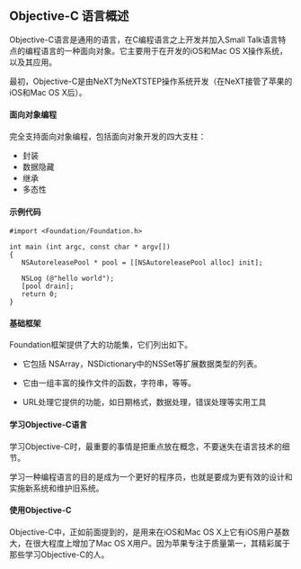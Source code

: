 ## Objective-C 语言概述
Objective-C语言是通用的语言，在C编程语言之上开发并加入Small Talk语言特点的编程语言的一种面向对象。它主要用于在开发的iOS和Mac OS X操作系统，以及其应用。

最初，Objective-C是由NeXT为NeXTSTEP操作系统开发（在NeXT接管了苹果的iOS和Mac OS X后）。

#### 面向对象编程
完全支持面向对象编程，包括面向对象开发的四大支柱：
- 封装
- 数据隐藏
- 继承
- 多态性

#### 示例代码

```objc 
#import <Foundation/Foundation.h>

int main (int argc, const char * argv[])
{
   NSAutoreleasePool * pool = [[NSAutoreleasePool alloc] init];

   NSLog (@"hello world");
   [pool drain];
   return 0;
}  
```

#### 基础框架 
Foundation框架提供了大的功能集，它们列出如下。
- 它包括 NSArray，NSDictionary中的NSSet等扩展数据类型的列表。

- 它由一组丰富的操作文件的函数，字符串，等等。

- URL处理它提供的功能，如日期格式，数据处理，错误处理等实用工具

#### 学习Objective-C语言
学习Objective-C时，最重要的事情是把重点放在概念，不要迷失在语言技术的细节。

学习一种编程语言的目的是成为一个更好的程序员，也就是要成为更有效的设计和实施新系统和维护旧系统。

#### 使用Objective-C
Objective-C中，正如前面提到的，是用来在iOS和Mac OS X上它有iOS用户基数大，在很大程度上增加了Mac OS X用户。因为苹果专注于质量第一，其精彩属于那些学习Objective-C的人。
